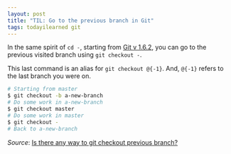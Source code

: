 ```yaml
---
layout: post
title: "TIL: Go to the previous branch in Git"
tags: todayilearned git
---
```


In the same spirit of `cd -`, starting from [Git v 1.6.2](https://github.com/git/git/blob/master/Documentation/RelNotes/1.6.2.txt), you can go to the previous visited branch using `git checkout -`.

This last command is an alias for `git checkout @{-1}`. And, `@{-1}` refers to the last branch you were on. 

```bash
# Starting from master
$ git checkout -b a-new-branch
# Do some work in a-new-branch
$ git checkout master
# Do some work in master
$ git checkout -
# Back to a-new-branch
```

_Source_: [Is there any way to git checkout previous branch?](https://stackoverflow.com/questions/7206801/is-there-any-way-to-git-checkout-previous-branch)